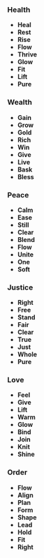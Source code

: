 ### **Health**  
- **Heal**  
- **Rest**  
- **Rise**  
- **Flow**  
- **Thrive**  
- **Glow**  
- **Fit**  
- **Lift**  
- **Pure**

### **Wealth**  
- **Gain**  
- **Grow**  
- **Gold**  
- **Rich**  
- **Win**  
- **Give**  
- **Live**  
- **Bask**  
- **Bless**

### **Peace**  
- **Calm**  
- **Ease**  
- **Still**  
- **Clear**  
- **Blend**  
- **Flow**  
- **Unite**  
- **One**  
- **Soft**

### **Justice**  
- **Right**  
- **Free**  
- **Stand**  
- **Fair**  
- **Clear**  
- **True**  
- **Just**  
- **Whole**  
- **Pure**

### **Love**  
- **Feel**  
- **Give**  
- **Lift**  
- **Warm**  
- **Glow**  
- **Bind**  
- **Join**  
- **Knit**  
- **Shine**

### **Order**  
- **Flow**  
- **Align**  
- **Plan**  
- **Form**  
- **Shape**  
- **Lead**  
- **Hold**  
- **Fit**  
- **Right**

